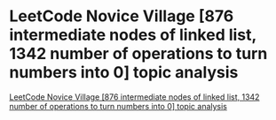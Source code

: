 # LeetCode Novice Village [876 intermediate nodes of linked list, 1342 number of operations to turn numbers into 0] topic analysis
[LeetCode Novice Village [876 intermediate nodes of linked list, 1342 number of operations to turn numbers into 0] topic analysis](https://aiwithcloud.com/2022/09/19/leetcode_novice_village_876_intermediate_nodes_of_linked_list_1342_number_of_operations_to_turn_numbers_into_0_topic_analysis/)